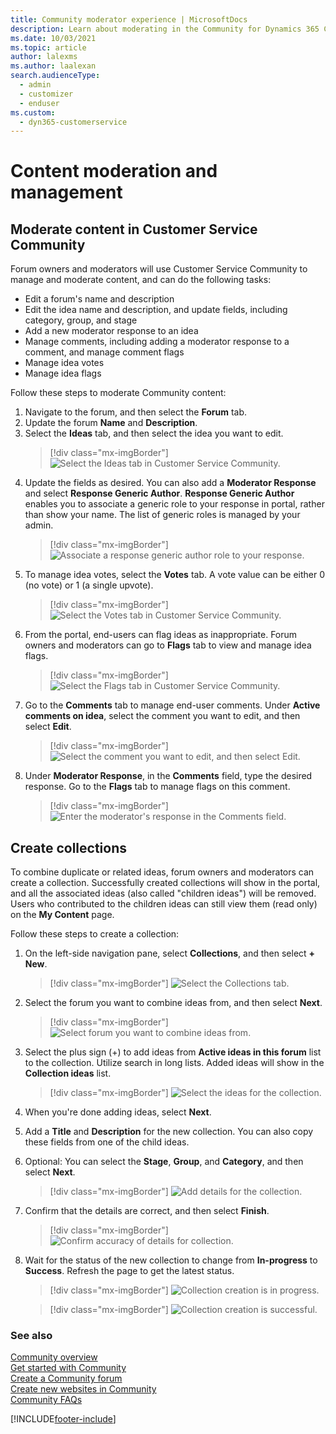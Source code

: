 ```yaml
---
title: Community moderator experience | MicrosoftDocs
description: Learn about moderating in the Community for Dynamics 365 Customer Service.
ms.date: 10/03/2021
ms.topic: article
author: lalexms
ms.author: laalexan
search.audienceType: 
  - admin
  - customizer
  - enduser
ms.custom: 
  - dyn365-customerservice
---
```


# Content moderation and management

## Moderate content in Customer Service Community

Forum owners and moderators will use Customer Service Community to manage and moderate content, and can do the following tasks:
-	Edit a forum's name and description
-	Edit the idea name and description, and update fields, including category, group, and stage
-	Add a new moderator response to an idea
- Manage comments, including adding a moderator response to a comment, and manage comment flags
- Manage idea votes
- Manage idea flags

Follow these steps to moderate Community content:
1. Navigate to the forum, and then select the **Forum** tab.
2. Update the forum **Name** and **Description**.
3. Select the **Ideas** tab, and then select the idea you want to edit.
    > [!div class="mx-imgBorder"] 
    > ![Select the Ideas tab in Customer Service Community.](../media/community-select-ideas-tab.png)
4. Update the fields as desired. You can also add a **Moderator Response** and select **Response Generic Author**. 
   **Response Generic Author** enables you to associate a generic role to your response in portal, rather than show your name. The list of  generic roles is managed by your admin.
    > [!div class="mx-imgBorder"] 
    > ![Associate a response generic author role to your response.](../media/community-moderator-response-generic.png)
5. To manage idea votes, select the **Votes** tab. A vote value can be either 0 (no vote) or 1 (a single upvote).
    > [!div class="mx-imgBorder"] 
    > ![Select the Votes tab in Customer Service Community.](../media/community-select-votes-tab.png)
6. From the portal, end-users can flag ideas as inappropriate. Forum owners and moderators can go to **Flags** tab to view and manage idea flags.
    > [!div class="mx-imgBorder"] 
    > ![Select the Flags tab in Customer Service Community.](../media/community-manage-flags.png)
7. Go to the **Comments** tab to manage end-user comments. Under **Active comments on idea**, select the comment you want to edit, and then select **Edit**.
    > [!div class="mx-imgBorder"] 
    > ![Select the comment you want to edit, and then select Edit.](../media/community-edit-comment.png)
8.  Under **Moderator Response**, in the **Comments** field, type the desired response. Go to the **Flags** tab to manage flags on this comment.
    > [!div class="mx-imgBorder"] 
    > ![Enter the moderator's response in the Comments field.](../media/community-add-moderator-response.png)

## Create collections

To combine duplicate or related ideas, forum owners and moderators can create a collection. Successfully created collections will show in the portal, and all the associated ideas (also called "children ideas") will be removed. Users who contributed to the children ideas can still view them (read only) on the **My Content** page. 

Follow these steps to create a collection:
1. On the left-side navigation pane, select **Collections**, and then select **+ New**.
    > [!div class="mx-imgBorder"] 
    > ![Select the Collections tab.](../media/community-view-collections.png)
2. Select the forum you want to combine ideas from, and then select **Next**.
    > [!div class="mx-imgBorder"] 
    > ![Select forum you want to combine ideas from.](../media/community-select-forum-ideas.png)
3. Select the plus sign (+) to add ideas from **Active ideas in this forum** list to the collection. Utilize search in long lists. Added ideas will show in the **Collection ideas** list.
    > [!div class="mx-imgBorder"] 
    > ![Select the ideas for the collection.](../media/community-select-ideas.png)
4. When you're done adding ideas, select **Next**.
5. Add a **Title** and **Description** for the new collection. You can also copy these fields from one of the child ideas.
6. Optional: You can select the **Stage**, **Group**, and **Category**, and then select **Next**.
    > [!div class="mx-imgBorder"] 
    > ![Add details for the collection.](../media/community-set-collection-details.png)
7. Confirm that the details are correct, and then select **Finish**.
    > [!div class="mx-imgBorder"] 
    > ![Confirm accuracy of details for collection.](../media/community-review-finish.png)
8. Wait for the status of the new collection to change from **In-progress** to **Success**. Refresh the page to get the latest status.
    > [!div class="mx-imgBorder"] 
    > ![Collection creation is in progress.](../media/community-collection-in-progress.png)
 
    > [!div class="mx-imgBorder"] 
    > ![Collection creation is successful.](../media/community-collection-success.png)

### See also

[Community overview](community-overview.md)<br>
[Get started with Community](community-get-started.md)<br>
[Create a Community forum](community-forum-setup.md)<br>
[Create new websites in Community](community-create-websites.md)<br>
[Community FAQs](community-faqs.md)

[!INCLUDE[footer-include](../../includes/footer-banner.md)]

